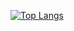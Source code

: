[![Top Langs](https://github-readme-stats.vercel.app/api/top-langs/?username=eeeeeeeeeeeeasyhun)](https://github.com/anuraghazra/github-readme-stats)
